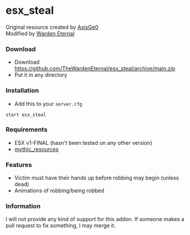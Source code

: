 # esx_steal
Original resource created by [AxisGe0](https://github.com/AxisGe0/gc-inventory)  
Modified by [Warden Eternal](https://github.com/TheWardenEternal)

### Download
- Download https://github.com/TheWardenEternal/esx_steal/archive/main.zip
- Put it in any directory

### Installation
- Add this to your `server.cfg`

```
start esx_steal
```

### Requirements
- ESX v1-FINAL (hasn't been tested on any other version)
- [mythic_resources](https://github.com/TheWardenEternal/mythic_resources/archive/main.zip)

### Features
- Victim must have their hands up before robbing may begin (unless dead)
- Animations of robbing/being robbed

### Information
I will not provide any kind of support for this addon. If someone makes a pull request to fix something, I may merge it.